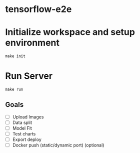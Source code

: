# tensorflow-e2e

# Initialize workspace and setup environment
```
make init
```

# Run Server
```
make run
```


## Goals
- [ ] Upload Images
- [ ] Data split
- [ ] Model Fit
- [ ] Test charts
- [ ] Export deploy
- [ ] Docker push (static/dynamic port) (optional)
